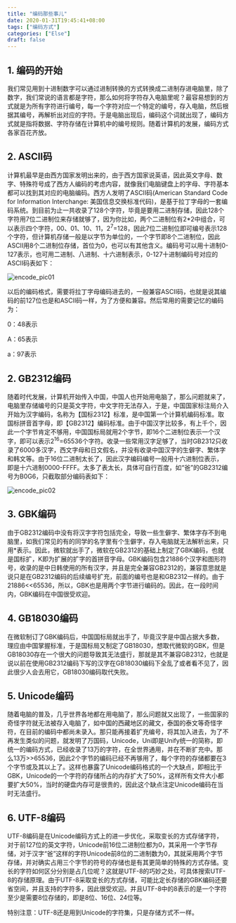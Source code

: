 ```yaml
---
title: "编码那些事儿"
date: 2020-01-31T19:45:41+08:00
tags: ["编码方式"]
categories: ["Else"]
draft: false
---
```


## 1. 编码的开始

我们常见用到十进制数字可以通过进制转换的方式转换成二进制存进电脑里，除了数字，我们常说的语言都是字符，那么如何将字符存入电脑里呢？最容易想到的方式就是为所有字符进行编号，每一个字符对应一个特定的编号，存入电脑，然后根据其编号，再解析出对应的字符。于是电脑出现后，编码这个词就出现了，编码方式就是指将数据、字符存储在计算机中的编号规则。随着计算机的发展，编码方式各家百花齐放。

## 2. ASCII码

计算机最早是由西方国家发明出来的，由于西方国家说英语，因此英文字母、数字、特殊符号成了西方人编码的考虑内容，就像我们电脑键盘上的字母、字符基本都可以找到其对应的电脑编码。西方人发明了ASCII码(American Standard Code for Information Interchange: 美国信息交换标准代码)，是基于拉丁字母的一套编码系统。到目前为止一共收录了128个字符，毕竟是要用二进制存储，因此128个字符用7位二进制位来存储就够了，因为你比如，两个二进制位有2*2中组合，可以表示四个字符，00、01、10、11，2<sup>7</sup>=128，因此7位二进制位即可编号表示128个字符，但计算机存储一般是以字节为单位的，一个字节即8个二进制位，因此ASCII用8个二进制位存储，首位为0，也可以有其他含义。编码号可以用十进制0-127表示，也可用二进制、八进制、十六进制表示，0-127十进制编码号对应的ASCII码表如下：

![encode_pic01](/imgs/encode_pic01.JPG)

以后的编码格式，需要将拉丁字母编码进去的，一般兼容ASCII码，也就是说其编码的前127位也是和ASCII码一样，为了方便和兼容。然后常用的需要记忆的编码为：

0：48表示

A：65表示

a：97表示

## 2. GB2312编码

随着时代发展，计算机开始传入中国，中国人也开始用电脑了，那么问题就来了，电脑里存储编号的只是英文字符，中文字符无法存入，于是，中国国家标注局介入开始为汉字编码，名称为【国标2312】标准，是中国第一个计算机编码标准。取国标拼音首字母，即【GB2312】编码标准。由于中国汉字比较多，有上千个，因此一个字节肯定不够用，中国国标局就用2个字节，即16个二进制位表示一个汉字，即可以表示2<sup>16</sup>=65536个字符。收录一些常用汉字足够了，当时GB2312只收录了6000多汉字，西文字母和日文假名，并没有收录中国汉字的生僻字、繁体字和韩文等。由于16位二进制太长了，因此汉字编码编号一般用十六进制位表示，即是十六进制0000-FFFF。太多了表太长，具体可自行百度，如“爸”的GB2312编号为B0G6，只截取部分编码表如下：

![encode_pic02](/imgs/encode_pic02.JPG)

## 3. GBK编码

由于GB2312编码中没有将汉字字符包括完全，导致一些生僻字、繁体字存不到电脑里，如我们常见的有的同学的名字里有个生僻字，存入电脑就无法解析出来，只用*表示。因此，微软就出手了，微软在GB2312的基础上制定了GBK编码，也就是国标扩，K即为扩展的扩字的首拼音字母。GBK编码包含21886个汉字和图形符号，收录的是中日韩使用的所有汉字，并且是完全兼容GB2312的，兼容意思就是说只是在GB2312编码的后续编号扩充，前面的编号也是和GB2312一样的。由于21886<<65536，所以，GBK也是用两个字节进行编码的。因此，在一段时间内，GBK编码在中国很受欢迎。

## 4. GB18030编码

在微软制订了GBK编码后，中国国标局就出手了，毕竟汉字是中国占据大多数，理应由中国掌握标准，于是国标局又制定了GB18030，想取代微软的GBK，但是GB18030存在一个很大的问题导致其无法盛行，那就是其不兼容GB2312，也就是说以前在使用GB2312编码下写的汉字在GB18030编码下全乱了或者看不见了，因此很少人会去用它，GB18030编码取代失败。

## 5. Unicode编码

随着电脑的普及，几乎世界各地都在用电脑了，那么问题就又出现了，一些国家的奇怪字符就无法被存入电脑了，如中国的西藏地区的藏文，泰国的泰文等奇怪字符，在目前的编码中都尚未录入。那只能再接着扩充编号，将其加入进去，为了不再发生类似的问题，就发明了万国码，Unicode，Uni即是Unify统一的简称，即统一的编码方式，已经收录了13万的字符，在全世界通用，并在不断扩充中。那么13万>>65536，因此2个字节的编码已经不再够用了，每个字符的存储都要在3个字节或及其以上了。这样也暴露了Unicode编码格式的一个大缺点，即相比于GBK，Unicode的一个字符的存储所占的内存扩大了50%，这样所有文件大小都要扩大50%，当时的硬盘内存可是很贵的，因此这个缺点注定Unicode编码在当时无法盛行。

## 6. UTF-8编码

UTF-8编码是在Unicode编码方式上的进一步优化，采取变长的方式存储字符，对于前127位的英文字符，Unicode前16位二进制位都为0，其采用一个字节存储，对于汉字“爸”这样的字符Unicode前8位的二进制数为0，其就采用两个字节存储，并对确实占用三个字节的符号的存储也是有其更简单的特殊的方式存储。变长的字符如何区分分别是占几位呢？这就是UTF-8的巧妙之处，可具体搜索UTF-8的存储原理。由于UTF-8采取变长的方式存储，可能比定长存储的GBK编码还要省空间，并且支持的字符多，因此很受欢迎。并且UTF-8中的8表示的是一个字符至少是需要8位存储的，即是8位、16位、24位等。

特别注意：UTF-8还是用到Unicode的字符集，只是存储方式不一样。













